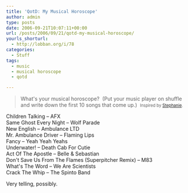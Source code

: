 ```yaml
---
title: 'QotD: My Musical Horoscope'
author: admin
type: posts
date: 2006-09-21T10:07:11+00:00
url: /posts/2006/09/21/qotd-my-musical-horoscope/
yourls_shorturl:
  - http://lobban.org/i/78
categories:
  - Stuff
tags:
  - music
  - musical horoscope
  - qotd

---
```

> What's your musical horoscope?&#160; (Put your music player on shuffle and write down the first 10 songs that come up.)&#160; <span style="font-size: 0.8em">Inspired by <a class="enclosure-inline-user" href="http://stephaniew.vox.com/">Stephanie</a>.</span>

Children Talking &#8211; AFX  
Same Ghost Every Night &#8211; Wolf Parade  
New English &#8211; Ambulance LTD  
Mr. Ambulance Driver &#8211; Flaming Lips  
Fancy &#8211; Yeah Yeah Yeahs  
Underwater! &#8211; Death Cab For Cutie  
Act Of The Apostle &#8211; Belle & Sebastian  
Don't Save Us From The Flames (Superpitcher Remix) &#8211; M83  
What's The Word &#8211; We Are Scientists  
Crack The Whip &#8211; The Spinto Band

Very telling, possibly.